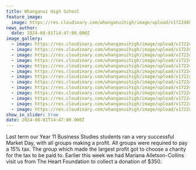 ```yaml
---
title: Whanganui High School
feature_image:
  image: https://res.cloudinary.com/whanganuihigh/image/upload/v1722480688/News/Principal_with_Marketing_kids.jpg
news_author:
  date: 2024-08-01T14:47:00.000Z
image_gallery:
  - image: https://res.cloudinary.com/whanganuihigh/image/upload/v1722480611/News/1000029934.jpg
  - image: https://res.cloudinary.com/whanganuihigh/image/upload/v1722480608/News/1000029933.jpg
  - image: https://res.cloudinary.com/whanganuihigh/image/upload/v1722480605/News/1000029928.jpg
  - image: https://res.cloudinary.com/whanganuihigh/image/upload/v1722480605/News/1000029925.jpg
  - image: https://res.cloudinary.com/whanganuihigh/image/upload/v1722480605/News/1000029924.jpg
  - image: https://res.cloudinary.com/whanganuihigh/image/upload/v1722480604/News/1000029931.jpg
  - image: https://res.cloudinary.com/whanganuihigh/image/upload/v1722480602/News/1000029922.jpg
  - image: https://res.cloudinary.com/whanganuihigh/image/upload/v1722480574/News/pic_6.jpg
  - image: https://res.cloudinary.com/whanganuihigh/image/upload/v1722480573/News/pic_5.jpg
  - image: https://res.cloudinary.com/whanganuihigh/image/upload/v1722480572/News/pic_4.jpg
  - image: https://res.cloudinary.com/whanganuihigh/image/upload/v1722480570/News/pic_3.jpg
  - image: https://res.cloudinary.com/whanganuihigh/image/upload/v1722480570/News/pic_2.jpg
  - image: https://res.cloudinary.com/whanganuihigh/image/upload/v1722480569/News/pic_1.jpg
show_in_slider: true
date: 2024-08-01T14:47:00.000Z
---
```

Last term our Year 11 Business Studies students ran a very successful Market Day, with all groups making a profit. All groups were required to pay a 15% tax. The group which made the largest profit got to choose a charity for the tax to be paid to. Earlier this week we had Mariana Alletson-Collins visit us from The Heart Foundation to collect a donation of $350.
